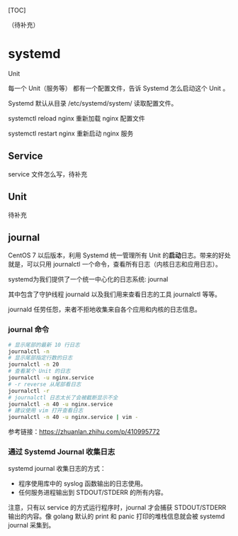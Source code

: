 [TOC]

（待补充）

# systemd

Unit

每一个 Unit（服务等） 都有一个配置文件，告诉 Systemd 怎么启动这个 Unit 。

Systemd 默认从目录 /etc/systemd/system/ 读取配置文件。

systemctl reload nginx 重新加载 nginx 配置文件

systemctl restart nginx 重新启动 nginx 服务

## Service

service 文件怎么写，待补充

## Unit

待补充

## journal

CentOS 7 以后版本，利用 Systemd 统一管理所有 Unit 的**启动**日志。带来的好处就是，可以只用 journalctl 一个命令，查看所有日志（内核日志和应用日志）。

systemd为我们提供了一个统一中心化的日志系统: journal

其中包含了守护线程 journald 以及我们用来查看日志的工具 journalctl 等等。

journald 任劳任怨，来者不拒地收集来自各个应用和内核的日志信息。

### journal 命令

```bash
# 显示尾部的最新 10 行日志
journalctl -n
# 显示尾部指定行数的日志
journalctl -n 20
# 查看某个 Unit 的日志
journalctl -u nginx.service
# -r reverse 从尾部看日志
journalctl -r
# journalctl 日志太长了会被截断显示不全
journalctl -n 40 -u nginx.service
# 建议使用 vim 打开查看日志
journalctl -n 40 -u nginx.service | vim -
```

参考链接：https://zhuanlan.zhihu.com/p/410995772

### 通过 Systemd Journal 收集日志

systemd journal 收集日志的方式：

- 程序使用库中的 syslog 函数输出的日志使用。
- 任何服务进程输出到 STDOUT/STDERR 的所有内容。

注意，只有以 service 的方式运行程序时，journal 才会捕获 STDOUT/STDERR 输出的内容。像 golang 默认的 print 和 panic 打印的堆栈信息就会被 systemd journal 采集到。

